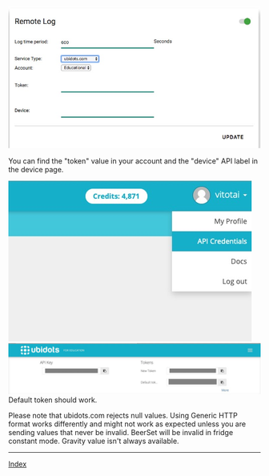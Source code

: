 ![ubidots.com](image/remote.log.ubidots.jpg?raw=true)

You can find the "token" value in your account and the "device" API label in the device page.

![Access Token](image/ubidots-api-credentials.jpg)
![Token](image/ubidots-api-token.jpg?raw=true)
Default token should work.

Please note that ubidots.com rejects null values. Using Generic HTTP format works differently and might not work as expected unless you are sending values that never be invalid. BeerSet will be invalid in fridge constant mode. Gravity value isn't always available.

***
[Index](index.md)